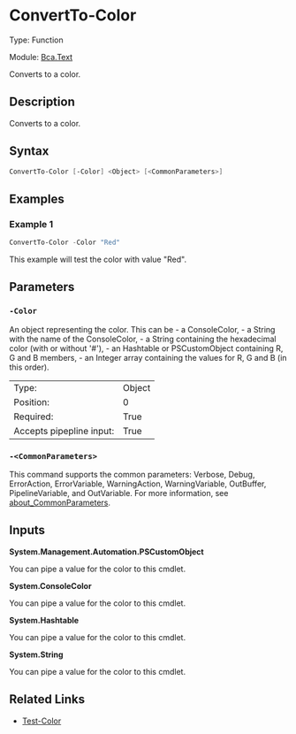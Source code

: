 # ConvertTo-Color

Type: Function

Module: [Bca.Text](../ReadMe.md)

Converts to a color.
## Description
Converts to a color.
## Syntax
```powershell
ConvertTo-Color [-Color] <Object> [<CommonParameters>]
```
## Examples
### Example 1
```powershell
ConvertTo-Color -Color "Red"
```
This example will test the color with value "Red".
## Parameters
### `-Color`
An object representing the color.
This can be
    - a ConsoleColor,
    - a String with the name of the ConsoleColor,
    - a String containing the hexadecimal color (with or without '#'),
    - an Hashtable or PSCustomObject containing R, G and B members,
    - an Integer array containing the values for R, G and B (in this order).

| | |
|:-|:-|
|Type:|Object|
|Position:|0|
|Required:|True|
|Accepts pipepline input:|True|

### `-<CommonParameters>`
This command supports the common parameters: Verbose, Debug, ErrorAction, ErrorVariable, WarningAction, WarningVariable, OutBuffer, PipelineVariable, and OutVariable.
For more information, see [about_CommonParameters](https:/go.microsoft.com/fwlink/?LinkID=113216).
## Inputs

**System.Management.Automation.PSCustomObject**

You can pipe a value for the color to this cmdlet.

**System.ConsoleColor**

You can pipe a value for the color to this cmdlet.

**System.Hashtable**

You can pipe a value for the color to this cmdlet.

**System.String**

You can pipe a value for the color to this cmdlet.
## Related Links
- [Test-Color](Test-Color.md)

